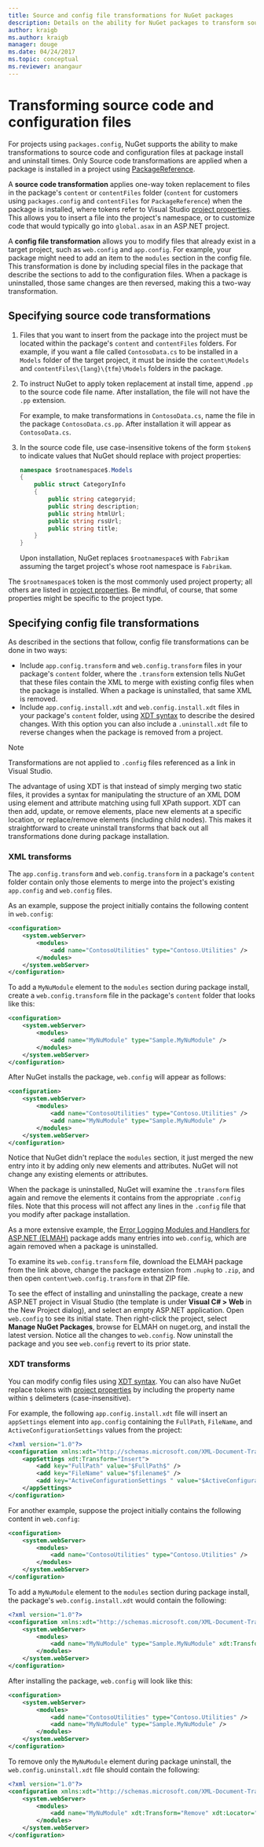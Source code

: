 ```yaml
---
title: Source and config file transformations for NuGet packages
description: Details on the ability for NuGet packages to transform source code and configuration (XML) files when installed.
author: kraigb
ms.author: kraigb
manager: douge
ms.date: 04/24/2017
ms.topic: conceptual
ms.reviewer: anangaur
---
```


# Transforming source code and configuration files

For projects using `packages.config`, NuGet supports the ability to make transformations to source code and configuration files at package install and uninstall times. Only Source code transformations are applied when a package is installed in a project using [PackageReference](../consume-packages/package-references-in-project-files.md).

A **source code transformation** applies one-way token replacement to files in the package's `content` or `contentFiles` folder (`content` for customers using `packages.config` and `contentFiles` for `PackageReference`) when the package is installed, where tokens refer to Visual Studio [project properties](/dotnet/api/vslangproj.projectproperties?view=visualstudiosdk-2017&viewFallbackFrom=netframework-4.7). This allows you to insert a file into the project's namespace, or to customize code that would typically go into `global.asax` in an ASP.NET project.

A **config file transformation** allows you to modify files that already exist in a target project, such as `web.config` and `app.config`. For example, your package might need to add an item to the `modules` section in the config file. This transformation is done by including special files in the package that describe the sections to add to the configuration files. When a package is uninstalled, those same changes are then reversed, making this a two-way transformation.

## Specifying source code transformations

1. Files that you want to insert from the package into the project must be located within the package's `content` and `contentFiles` folders. For example, if you want a file called `ContosoData.cs` to be installed in a `Models` folder of the target project, it must be inside the `content\Models` and `contentFiles\{lang}\{tfm}\Models` folders in the package.

1. To instruct NuGet to apply token replacement at install time, append `.pp` to the source code file name. After installation, the file will not have the `.pp` extension.

    For example, to make transformations in `ContosoData.cs`, name the file in the package `ContosoData.cs.pp`. After installation it will appear as `ContosoData.cs`.

1. In the source code file, use case-insensitive tokens of the form `$token$` to indicate values that NuGet should replace with project properties:

    ```cs
    namespace $rootnamespace$.Models
    {
        public struct CategoryInfo
        {
            public string categoryid;
            public string description;
            public string htmlUrl;
            public string rssUrl;
            public string title;
        }
    }
    ```

    Upon installation, NuGet replaces `$rootnamespace$` with `Fabrikam` assuming the target project's whose root namespace is `Fabrikam`.

The `$rootnamespace$` token is the most commonly used project property; all others are listed in [project properties](/dotnet/api/vslangproj.projectproperties?view=visualstudiosdk-2017&viewFallbackFrom=netframework-4.7). Be mindful, of course, that some properties might be specific to the project type.

## Specifying config file transformations

As described in the sections that follow, config file transformations can be done in two ways:

- Include `app.config.transform` and `web.config.transform` files in your package's `content` folder, where the `.transform` extension tells NuGet that these files contain the XML to merge with existing config files when the package is installed. When a package is uninstalled, that same XML is removed.
- Include `app.config.install.xdt` and `web.config.install.xdt` files in your package's `content` folder, using [XDT syntax](https://msdn.microsoft.com/library/dd465326.aspx) to describe the desired changes. With this option you can also include a `.uninstall.xdt` file to reverse changes when the package is removed from a project.

> [!Note]
> Transformations are not applied to `.config` files referenced as a link in Visual Studio.

The advantage of using XDT is that instead of simply merging two static files, it provides a syntax for manipulating the structure of an XML DOM using element and attribute matching using full XPath support. XDT can then add, update, or remove elements, place new elements at a specific location, or replace/remove elements (including child nodes). This makes it straightforward to create uninstall transforms that back out all transformations done during package installation.

### XML transforms

The `app.config.transform` and `web.config.transform` in a package's `content` folder contain only those elements to merge into the project's existing `app.config` and `web.config` files.

As an example, suppose the project initially contains the following content in `web.config`:

```xml
<configuration>
    <system.webServer>
        <modules>
            <add name="ContosoUtilities" type="Contoso.Utilities" />
        </modules>
    </system.webServer>
</configuration>
```

To add a `MyNuModule` element to the `modules` section during package install, create a `web.config.transform` file in the package's `content` folder that looks like this:

```xml
<configuration>
    <system.webServer>
        <modules>
            <add name="MyNuModule" type="Sample.MyNuModule" />
        </modules>
    </system.webServer>
</configuration>
```

After NuGet installs the package, `web.config` will appear as follows:

```xml
<configuration>
    <system.webServer>
        <modules>
            <add name="ContosoUtilities" type="Contoso.Utilities" />
            <add name="MyNuModule" type="Sample.MyNuModule" />
        </modules>
    </system.webServer>
</configuration>
```

Notice that NuGet didn't replace the `modules` section, it just merged the new entry into it by adding only new elements and attributes. NuGet will not change any existing elements or attributes.

When the package is uninstalled, NuGet will examine the `.transform` files again and remove the elements it contains from the appropriate `.config` files. Note that this process will not affect any lines in the `.config` file that you modify after package installation.

As a more extensive example, the [Error Logging Modules and Handlers for ASP.NET (ELMAH)](https://www.nuget.org/packages/elmah/) package adds many entries into `web.config`, which are again removed when a package is uninstalled.

To examine its `web.config.transform` file, download the ELMAH package from the link above, change the package extension from `.nupkg` to `.zip`, and then open `content\web.config.transform` in that ZIP file.

To see the effect of installing and uninstalling the package, create a new ASP.NET project in Visual Studio (the template is under **Visual C# > Web** in the New Project dialog), and select an empty ASP.NET application. Open `web.config` to see its initial state. Then right-click the project, select **Manage NuGet Packages**, browse for ELMAH on nuget.org, and install the latest version. Notice all the changes to `web.config`. Now uninstall the package and you see `web.config` revert to its prior state.

### XDT transforms

You can modify config files using [XDT syntax](https://msdn.microsoft.com/library/dd465326.aspx). You can also have NuGet replace tokens with [project properties](/dotnet/api/vslangproj.projectproperties?view=visualstudiosdk-2017&viewFallbackFrom=netframework-4.7) by including the property name within `$` delimeters (case-insensitive).

For example, the following `app.config.install.xdt` file will insert an `appSettings` element into `app.config` containing the `FullPath`, `FileName`, and `ActiveConfigurationSettings` values from the project:

```xml
<?xml version="1.0"?>
<configuration xmlns:xdt="http://schemas.microsoft.com/XML-Document-Transform">
    <appSettings xdt:Transform="Insert">
        <add key="FullPath" value="$FullPath$" />
        <add key="FileName" value="$filename$" />
        <add key="ActiveConfigurationSettings " value="$ActiveConfigurationSettings$" />
    </appSettings>
</configuration>
```

For another example, suppose the project initially contains the following content in `web.config`:

```xml
<configuration>
    <system.webServer>
        <modules>
            <add name="ContosoUtilities" type="Contoso.Utilities" />
        </modules>
    </system.webServer>
</configuration>
```

To add a `MyNuModule` element to the `modules` section during package install, the package's `web.config.install.xdt` would contain the following:

```xml
<?xml version="1.0"?>
<configuration xmlns:xdt="http://schemas.microsoft.com/XML-Document-Transform">
    <system.webServer>
        <modules>
            <add name="MyNuModule" type="Sample.MyNuModule" xdt:Transform="Insert" />
        </modules>
    </system.webServer>
</configuration>
```

After installing the package, `web.config` will look like this:

```xml
<configuration>
    <system.webServer>
        <modules>
            <add name="ContosoUtilities" type="Contoso.Utilities" />
            <add name="MyNuModule" type="Sample.MyNuModule" />
        </modules>
    </system.webServer>
</configuration>
```

To remove only the `MyNuModule` element during package uninstall, the `web.config.uninstall.xdt` file should contain the following:

```xml
<?xml version="1.0"?>
<configuration xmlns:xdt="http://schemas.microsoft.com/XML-Document-Transform">
    <system.webServer>
        <modules>
            <add name="MyNuModule" xdt:Transform="Remove" xdt:Locator="Match(name)" />
        </modules>
    </system.webServer>
</configuration>
```
